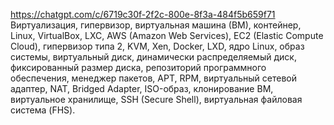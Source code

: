 https://chatgpt.com/c/6719c30f-2f2c-800e-8f3a-484f5b659f71
Виртуализация, гипервизор, виртуальная машина (ВМ), контейнер, Linux, VirtualBox, LXC, AWS (Amazon Web Services), EC2 (Elastic Compute Cloud), гипервизор типа 2, KVM, Xen, Docker, LXD, ядро Linux, образ системы, виртуальный диск, динамически распределяемый диск, фиксированный размер диска, репозиторий программного обеспечения, менеджер пакетов, APT, RPM, виртуальный сетевой адаптер, NAT, Bridged Adapter, ISO-образ, клонирование ВМ, виртуальное хранилище, SSH (Secure Shell), виртуальная файловая система (FHS).
